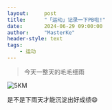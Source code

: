 ```yaml
---
layout:     post
title:      "「运动」记录一下PB啦!"
date:       2024-06-29 09:00:00
author:     "MasterKe"
header-style: text
tags:
    - 运动
---
```


> 今天一整天的毛毛细雨

![5KM](https://masterke-picture.oss-cn-hangzhou.aliyuncs.com/2024%2F06%2F30%2F1719762115.png)

是不是下雨天才能沉淀出好成绩😄